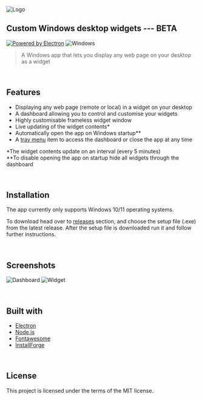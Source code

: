 ![Logo](https://i.imgur.com/1adEOvh.png)
## Custom Windows desktop widgets --- __BETA__

[![Powered by Electron](https://i.imgur.com/MZqkD2n.png)](http://electronjs.org/) ![Windows](https://img.shields.io/badge/Windows-0078D6?style=for-the-badge&logo=windows&logoColor=white)
&nbsp;
>A Windows app that lets you display any web page on your desktop as a widget

&nbsp;
## Features

- Displaying any web page (remote or local) in a widget on your desktop
- A dashboard allowing you to control and customise your widgets
- Highly customisable frameless widget window
- Live updating of the widget contents*
- Automatically open the app on Windows startup**
- A [tray menu](https://i.imgur.com/V5P7dPA.png) item to access the dashboard or close the app at any time

*The widget contents update on an interval (every 5 minutes)<br />
**To disable opening the app on startup hide all widgets through the dashboard

&nbsp;
## Installation

The app currently only supports Windows 10/11 operating systems.

To download head over to [releases](https://github.com/Toxic48/Custom-Widget-App/releases) section, and choose the setup file (.exe) from the latest release.
After the setup file is downloaded run it and follow further instructions.

&nbsp;
## Screenshots

![Dashboard](https://i.imgur.com/6pdAxpR.png)
![Widget](https://i.imgur.com/VwUWsLS.png)

&nbsp;
## Built with
- [Electron](https://www.electronjs.org/)
- [Node.js](http://nodejs.org)
- [Fontawesome](https://fontawesome.com/)
- [InstallForge](https://installforge.net/)

&nbsp;
## License

This project is licensed under the terms of the MIT license.